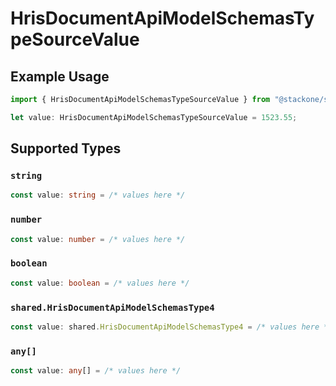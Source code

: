 # HrisDocumentApiModelSchemasTypeSourceValue

## Example Usage

```typescript
import { HrisDocumentApiModelSchemasTypeSourceValue } from "@stackone/stackone-client-ts/sdk/models/shared";

let value: HrisDocumentApiModelSchemasTypeSourceValue = 1523.55;
```

## Supported Types

### `string`

```typescript
const value: string = /* values here */
```

### `number`

```typescript
const value: number = /* values here */
```

### `boolean`

```typescript
const value: boolean = /* values here */
```

### `shared.HrisDocumentApiModelSchemasType4`

```typescript
const value: shared.HrisDocumentApiModelSchemasType4 = /* values here */
```

### `any[]`

```typescript
const value: any[] = /* values here */
```

